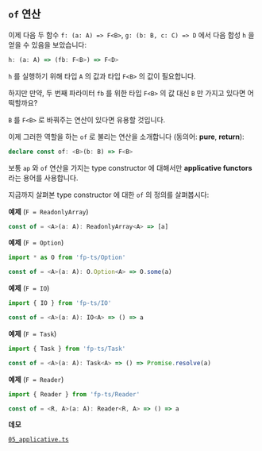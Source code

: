 ## `of` 연산

이제 다음 두 함수 `f: (a: A) => F<B>`, `g: (b: B, c: C) => D` 에서 다음 합성 `h` 을 얻을 수 있음을 보았습니다:

```typescript
h: (a: A) => (fb: F<B>) => F<D>
```

`h` 를 실행하기 위해 타입 `A` 의 값과 타입 `F<B>` 의 값이 필요합니다.

하지만 만약, 두 번째 파라미터 `fb` 를 위한 타입 `F<B>` 의 값 대신 `B` 만 가지고 있다면 어떡할까요?

`B` 를 `F<B>` 로 바꿔주는 연산이 있다면 유용할 것입니다.

이제 그러한 역할을 하는 `of` 로 불리는 연산을 소개합니다 (동의어: **pure**, **return**):

```typescript
declare const of: <B>(b: B) => F<B>
```

보통 `ap` 와 `of` 연산을 가지는 type constructor 에 대해서만 **applicative functors** 라는 용어를 사용합니다.

지금까지 살펴본 type constructor 에 대한 `of` 의 정의를 살펴봅시다:

**예제** (`F = ReadonlyArray`)

```typescript
const of = <A>(a: A): ReadonlyArray<A> => [a]
```

**예제** (`F = Option`)

```typescript
import * as O from 'fp-ts/Option'

const of = <A>(a: A): O.Option<A> => O.some(a)
```

**예제** (`F = IO`)

```typescript
import { IO } from 'fp-ts/IO'

const of = <A>(a: A): IO<A> => () => a
```

**예제** (`F = Task`)

```typescript
import { Task } from 'fp-ts/Task'

const of = <A>(a: A): Task<A> => () => Promise.resolve(a)
```

**예제** (`F = Reader`)

```typescript
import { Reader } from 'fp-ts/Reader'

const of = <R, A>(a: A): Reader<R, A> => () => a
```

**데모**

[`05_applicative.ts`](../05_applicative.ts)
